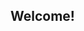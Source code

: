 ## Welcome!

<!--
You can use the [editor on GitHub](https://github.com/dimekostadinov/dimche-kostadinov/edit/gh-pages/index.md) to maintain and preview the content for your website in Markdown files.
-->

<!--
Whenever you commit to this repository, GitHub Pages will run [Jekyll](https://jekyllrb.com/) to rebuild the pages in your site, from the content in your Markdown files.
-->

<!--
### Markdown

Markdown is a lightweight and easy-to-use syntax for styling your writing. It includes conventions for
-->

<!--
```markdown
Syntax highlighted code block


# Header 1
## Header 2
### Header 3

- Bulleted
- List

1. Numbered
2. List

**Bold** and _Italic_ and `Code` text

[Link](url) and ![Image](src)
```
-->

<!--
For more details see [GitHub Flavored Markdown](https://guides.github.com/features/mastering-markdown/).

### Jekyll Themes

Your Pages site will use the layout and styles from the Jekyll theme you have selected in your [repository settings](https://github.com/dimekostadinov/dimche-kostadinov/settings/pages). The name of this theme is saved in the Jekyll `_config.yml` configuration file.

### Support or Contact

Having trouble with Pages? Check out our [documentation](https://docs.github.com/categories/github-pages-basics/) or [contact support](https://support.github.com/contact) and we’ll help you sort it out.
-->
